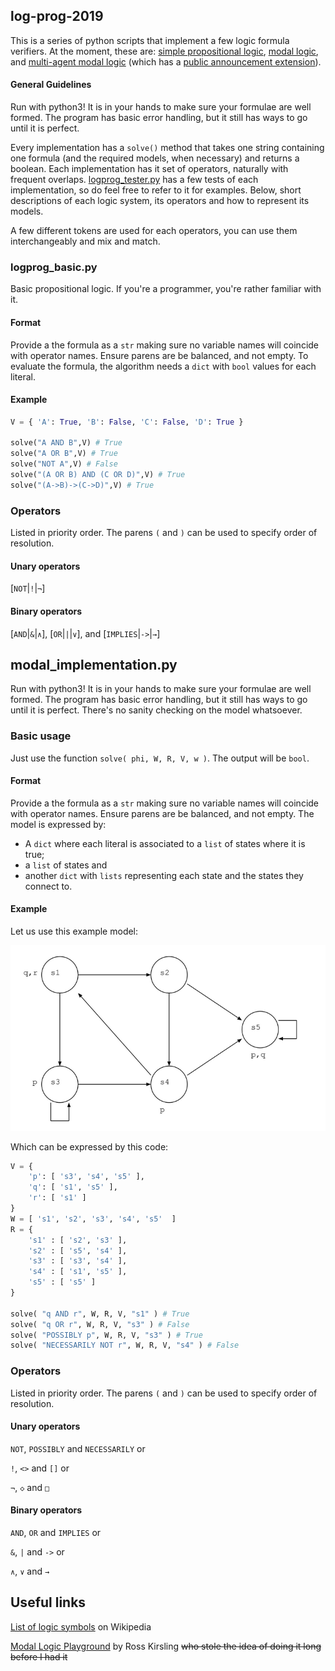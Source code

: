 ## log-prog-2019
This is a series of python scripts that implement a few logic formula verifiers. At the moment, these are: [simple propositional logic](#logprog_basic.py), [modal logic](#logprog_modal.py), and [multi-agent modal logic](#logprog_multiagent.py) (which has a [public announcement extension](#logprog_announcements.py)).

#### General Guidelines
Run with python3! It is in your hands to make sure your formulae are well formed. The program has basic error handling, but it still has ways to go until it is perfect.

Every implementation has a `solve()` method that takes one string containing one formula (and the required models, when necessary) and returns a boolean. Each implementation has it set of operators, naturally with frequent overlaps. [logprog_tester.py](logprog_tester.py) has a few tests of each implementation, so do feel free to refer to it for examples. Below, short descriptions of each logic system, its operators and how to represent its models. 

A few different tokens are used for each operators, you can use them interchangeably and mix and match.

### logprog_basic.py 
Basic propositional logic. If you're a programmer, you're rather familiar with it.

#### Format
Provide a the formula as a `str` making sure no variable names will coincide with operator names. Ensure parens are be balanced, and not empty.
To evaluate the formula, the algorithm needs a `dict` with `bool` values for each literal.

#### Example
```python
V = { 'A': True, 'B': False, 'C': False, 'D': True }

solve("A AND B",V) # True
solve("A OR B",V) # True
solve("NOT A",V) # False
solve("(A OR B) AND (C OR D)",V) # True
solve("(A->B)->(C->D)",V) # True
```

### Operators
Listed in priority order. The parens `(` and `)` can be used to specify order of resolution.
#### Unary operators 
[`NOT`|`!`|`¬`]
#### Binary operators 
[`AND`|`&`|`∧`], [`OR`|`|`|`∨`], and [`IMPLIES`|`->`|`→`]

## modal_implementation.py
Run with python3! It is in your hands to make sure your formulae are well formed. The program has basic error handling, but it still has ways to go until it is perfect.
There's no sanity checking on the model whatsoever.

### Basic usage
Just use the function `solve( phi, W, R, V, w )`. The output will be `bool`. 

#### Format
Provide a the formula as a `str` making sure no variable names will coincide with operator names. Ensure parens are be balanced, and not empty.
The model is expressed by:
- A `dict` where each literal is associated to a `list` of states where it is true; 
- a `list` of states and
- another `dict` with `lists` representing each state and the states they connect to.

#### Example
Let us use this example model:

![example graph picture](./test_model.png)

Which can be expressed by this code:
```python
V = { 
	'p': [ 's3', 's4', 's5' ], 
	'q': [ 's1', 's5' ], 
	'r': [ 's1' ] 
}
W = [ 's1', 's2', 's3', 's4', 's5'  ]
R = { 
	's1' : [ 's2', 's3' ], 
	's2' : [ 's5', 's4' ], 
	's3' : [ 's3', 's4' ], 
	's4' : [ 's1', 's5' ], 
	's5' : [ 's5' ] 
}

solve( "q AND r", W, R, V, "s1" ) # True
solve( "q OR r", W, R, V, "s3" ) # False
solve( "POSSIBLY p", W, R, V, "s3" ) # True
solve( "NECESSARILY NOT r", W, R, V, "s4" ) # False
```

### Operators
Listed in priority order. The parens `(` and `)` can be used to specify order of resolution.
#### Unary operators 
`NOT`, `POSSIBLY` and `NECESSARILY` or

`!`, `<>` and `[]` or

`¬`, `◇` and `□`
#### Binary operators 
`AND`, `OR` and `IMPLIES` or

`&`, `|` and `->` or

`∧`, `∨` and `→`

## Useful links
[List of logic symbols](https://en.wikipedia.org/wiki/List_of_logic_symbols) on Wikipedia

[Modal Logic Playground](https://rkirsling.github.io/modallogic/) by Ross Kirsling ~~who stole the idea of doing it long before I had it~~
